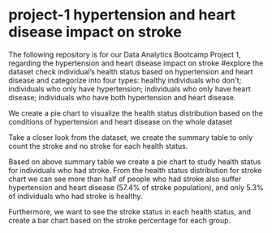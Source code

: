 # project-1 hypertension and heart disease impact on stroke
The following repository is for our Data Analytics Bootcamp Project 1, regarding the hypertension and heart disease impact on stroke
#explore the dataset
check individual’s health status based on hypertension and heart disease and categorize into four types: healthy individuals who don't; individuals who only have hypertension; individuals who only have heart disease; individuals who have both hypertension and heart disease.

We create a pie chart to visualize the health status distribution based on the conditions of hypertension and heart disease on the whole dataset

Take a closer look from the dataset, we create the summary table to only count the stroke and no stroke for each health status. 

Based on above summary table we create a pie chart to study health status for individuals who had stroke. From the health status distribution for stroke chart we can see more than half of people who had stroke also suffer hypertension and heart disease (57.4% of stroke population), and only 5.3% of individuals who had stroke is healthy. 

Furthermore, we want to see the stroke status in each health status, and create a bar chart based on the stroke percentage for each group. 



